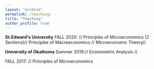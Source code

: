 ```yaml
---
layout: "archive"
permalink: /teaching/
title: "Teaching"
author_profile: true
---
```

**St.Edward's University** 
FALL 2020: //
          Principles of Microeconomics (2 Sections)//
          Principles of Macroeconomics //
          Microeconomic Theory//
          
**University of Okalhoma**
Summer 2019://
          Econometric Analysis //
          
FALL 2017: //
          Principles of Microeconomics 
          
          
